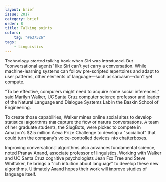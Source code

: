 ```yaml
---
layout: brief
issue: 2017
category: brief
order: 8
title: Talking points
colors:
    tag: "#e37526"
tags:
    - Linguistics
---
```


Technology started talking back when Siri was introduced. But &quot;conversational agents&quot; like Siri can&#39;t yet carry a conversation. While machine-learning systems can follow pre-scripted repertoires and adapt to user patterns, other elements of language—such as sarcasm—don&#39;t yet compute.

&quot;To be effective, computers might need to acquire some social inferences,&quot; said Marilyn Walker, UC Santa Cruz computer science professor and leader of the Natural Language and Dialogue Systems Lab in the Baskin School of Engineering.

To create those capabilities, Walker mines online social sites to develop statistical algorithms that capture the flow of natural conversations. A team of her graduate students, the SlugBots, were picked to compete in Amazon&#39;s $2.5 million Alexa Prize Challenge to develop a &quot;socialbot&quot; that could turn the company&#39;s voice-controlled devices into chatterboxes.

Improving conversational algorithms also advances fundamental science, noted Pranav Anand, associate professor of linguistics. Working with Walker and UC Santa Cruz cognitive psychologists Jean Fox Tree and Steve Whittaker, he brings a &quot;rich intuition about language&quot; to develop these new algorithms. Ultimately Anand hopes their work will improve studies of language itself. 
